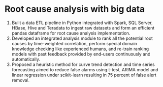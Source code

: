 # Root cause analysis with big data
1. Built a data ETL pipeline in Python integrated with Spark, SQL Server, HBase, Hive and Teradata to ingest raw datasets and form an efficient pandas dataframe for root cause analysis implementation.
2. Developed an integrated analysis module to rank all the potential root causes by time-weighted correlation, perform special domain knowledge checking like experienced humans, and re-train ranking models with past feedback provided by end-users continuously and automatically.
3. Proposed a heuristic method for curve trend detection and time series forecasting aimed to reduce false alarms using t-test, ARIMA model and linear regression under scikit-learn resulting in 75 percent of false alert removal.
